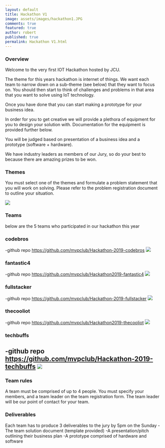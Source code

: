 ```yaml
---
layout: default
title: Hackathon V1
image: assets/images/hackathon1.JPG
comments: true
featured: true
author: robert
published: true
permalink: Hackathon V1.html
---
```


### Overview

Welcome to the very first IOT Hackathon hosted by JCU.

The theme for this years hackathon is internet of things. We want each team to narrow down on a sub-theme (see below) that they want to focus on. You should then start to think of challenges and problems in that area that you want to solve using IoT technology. 

Once you have done that you can start making a prototype for your business idea. 

In order for you to get creative we will provide a plethora of equipment for you to design your solution with. Documentation for the equipment is provided further below.

You will be judged based on presentation of a business idea and a prototype (software + hardware).

We have industry leaders as members of our Jury, so do your best to because there are amazing prizes to be won.

### Themes

You must select one of the themes and formulate a problem statement that you will work on solving. Please refer to the problem registration document to outline your situation.

<img src="https://lh3.googleusercontent.com/pbLqR4uaziCb6clolMRfcsa23AXxZ8YQts0Py9f_Qbl7lgZRFxsengKzlcZavGMSfMAyAua4MHYi9qYLsfWhleZe7eHyxacoq1VbL6IIKd-s0ZkFhwmRYF0jgrgdHnSQ_fLJBVQSRoH2IQvqXo_qBEUz8dPKTGO4a8AqC_zByrNfEos0jxO3ypK0tCrbErvJXgzasyWPg7woJw73ptBsu2DjGEJGSqv3ol9uEK_VX7rRFjzqJtciN7S7nAqtXP8DCArheu_jYb9XVSMFMBRw5buSgPu0L9AAM0r7ZQ_DZYoKCABnav5PfW1zUUR3Mgk45Bc5X8Dvr46oT77klyu4m0QAOg6Qs3B2Kk_wGwF_GEeBQdTGMJrTc0mHup4FC0GdLF7E749CnOVIQhPQwWkYnLIjQvs2I9Tb9lPTyrANbZs6m2SIZT7KIxiFWxb9JdnR2dJmH3Xy3LtS2cZgwDO5VJVoABP9EBpdtI9uyu2fSI9uD-OVZYnyXIycMmPzggXNwtp7MIHo56YxGI8r6w_WeWxrko2TCsaW7y0M19ArUvy4fVBTgYLvJOed01_NH5SAFePnrt-NWVbDYnnEhoG3dGKCZtaelSZodiEFmkIL7rI0LSGvVf2lWqJrwF1OlUl3KgdCdCAim1I_CqgmeUZNpXL6=w891-h463-no">



### Teams

below are the 5 teams who participated in our hackathon this year

### codebros
  -github repo
    https://github.com/mvpclub/Hackathon-2019-codebros
       <img src="https://lh3.googleusercontent.com/drkPQRhcitNkFDdDTXVBt0i2Fuc38AMPU1sspMCDu-DV1X08Q9I75Um4jaE0krDm8zGuHV42T7sIG9WhgYd7I2XG08KoDP2TgxI6XNpImZIdItmH96XkyPPaiOtdLPKp2KwYyMpj86uNuOTzaPsQdk3O3oxeXLLwhOpoTmSRcw23_0njdIu2X97d2iozt_M3NxVTRqvJSu89bxhAcD4GSXS-9SzmHOCape0Itu0lpeN_Esv8gn5EebxEbuTQMcG7tAr71bM_B42YcaSRgZIM4JS5sjyC_KparWzkiKf4aSOQgkK6Ke4slw6-a1zK04z2_THOIJ4S16DLjMuCDdyqSYg3P2Ng6H_RJu-zkn2S_HH4v8irohS7ottZWWIGe1Sc0Y4dr_liM8lZUzB9IPffaISpMxT-7QJ7cC8y8mptdzG9oF7eeJprI1Zv2C4boGxJPj1Kmoi3l7vWN1xgOTeor0znMNKmeoTmsi-GPxl8t240nSnK3KPGyv8ZTZCQARcZS6xkDNyZ5LmrFoz4OxBTF4eekuDgAPb2tM_JGPorGTzxjzLDx9yXKFqfXjstxnbiE-W5T8NLEzI663FSR71OKOcHLRLEPdgK2cczFHH8u3gXFRWCBu02BZDOsVC6IZYYxhiQnpF0vk_iRht8-udVVjcanSpaTxz_yRc54OoL7UMeuoTLnwpzLoeIKlWfAmsfjfiG6kg4eIRXeLBpOoqj=w1454-h966-no">

### fantastic4 
  -github repo
    https://github.com/mvpclub/Hackathon2019-fantastic4
       <img src="https://lh3.googleusercontent.com/VueYkOOiJWki9cULGiyFceu_0HF6eH_NFMaYPgtgrpsV4Y0m3zg4c2PC4BtMjVd0MdSzu02_XqST14EtOQtL_ruuTceBDWCgYfeZI_J8Ll1IUa4RiPZ585HZigwv2P-LaDAhhCC0TMZZC8ra5heF-9PDkh-emhllor9yqX7VvkR0NBKsH6AE-y6CuZaD7Fsh8_ScRzsP_OkciHyyF7EzT6DEcqoCVwfWFC1aOE__adFeFqJwDdQw2OHkTAgo1auCSiV57u9eYwgE8zFkAOcvyIv9_GAsOOkZympYK6uUlMwBKpSLgK17bh1tIaSb7PRMaHWuMyrvExSEms6joUgBACeLMysBVfaqwH2VN3uzmGQpAtAcvcfAYxkMrisXC0QZ8GpwTb9vrC4NqBYBJ-QKZ1t46L-YSibaTwlyRzTiAwJ4eMunXBqNfyQdCiqFVLKKac3hMK2G8I3Lb3I0qMcc4xSa_niNKtdL3_Il4riY22SEbjyItjgMqP5l0TNOiG9mPRkjMiK3UIo2iBxdHihRuMiLhlIsvnZ9scORsIX0S5DbMoRZVCNJm94OtqdqqJSG16gfqk_bb2gM29N9AJ5cInxoG6qw3E6FoGT0AJJZwRnwokYxsZvikqbvZnWoERLye0QvbPgjphMKvrF4orNcaf65BzUUjnz0TKRNQ3HCqpJA9GbtDBHnpZkQHtJBtGLNeLaFLn-DspogZnXA0y__=w1288-h966-no">

### fullstacker
  -github repo
    https://github.com/mvpclub/Hackathon-2019-fullstacker
       <img src="https://lh3.googleusercontent.com/VwIpST0SM1_R1-JJLCr0k2C1COt6-alTQld5J5inpmRS1nOD85P79pbWdDz9TFtFmbLQNnpoNgfCVTPMK3pSFjeV1iB2RJCz-rh4TUWKLhr0uh8Gg8FiDdPox6YGVVcCMD8JzgtxpGkAv6WFoklOlCrYq7pY1v4YrR20uwPc5bPqvV_YKp22VFz8VltPZECMY1_KvDnDWBMwN1ohaiPVaJ5_UUM3VRnno4qsm7pA4qF2jiXv3a0MJsJKYbKJabAAfj9-1OgdKwCDalGm-nkfGvo9m9-JTkeBr5SDYomT5nkmNY_7YOwJ2uaYeMzj6_lf7EKS2-wdU5pNt9egdKNPa1sDfmZCXmEdeGH_iyyUM8emLI6oGkwGjXfFTf2yZcLGq0PXgokknRlhc_7axiGBeViC6htL2vjoTIi_GDUwqjYPam_9Khp1fLCeWHLFEMJXdo1UvKMJWhu4y5J2KI2eI56juK4ol-9n34OBUXqLo3yJ5SyOsg4JdCY-nkB9IqLcKOYcO6eh5-KHT90qf6xKpbK1s1VD0E-uQYT_YAUc2PRXtxQ3upWcuuQtt8g8mUc9dj2aeO4KDaKiB_lAONPtd1HVbXYmfx8UmxoeoNuoB4ON5a-p42Ma5N-CLzkUk_xa3_PIVwRJAj2c6rgFHKeYksr42ruV5-aU38ocuP-ul8Yjd8TOzC6-zyS39G4VvU7WTC35c3LYi82ihMnTmZqg=w1454-h966-no">

### thecooliot
  -github repo
    https://github.com/mvpclub/Hackathon2019-thecooliot
       <img src="https://lh3.googleusercontent.com/erfOFmoeqb_IyaYzjTLK4hmeDw47M7J7wGnDFHR9PJKRTnTB83tWJtqgwJEgmzFjZn5efnpfR4n4sodbDeXcM_5sKi5vhbsjivscPB4z5eDjbVXjPL6lVm1TJRi3R1JUfySIeQrHC5L0onTVgFfezlrqxa2SfIaVrK-09r1buTClKoId8L9p4TWHrwqbV_qvgEUxWwwmeqXI2u3AjNQA1rLE62Hrq3Hm5Qxv14taCrFT4V4YLXEH9-iR05OKTLqXEoy9c2OBkQtyBXVsf86ZrwvbsYcmlfctWZzUY0fVXC74CJT-Io7X5qb1rftPlOyoTdxbLMilWGASsjpMHI7iXZ_bvVe53A2C9XKS2hv5LyErNCdGlyo1SsaSryoZvoLMhqF-8DCM5WuckiwE_w7ykK5egm9YXj_76lPz8Gr7iHtQ0N8sTr4DQVVn6tw89Vd-Q4z436uIap0PBL6G9X2Z3Nyq2eD7Ftwhvzgq7kEjDa29VeXi-VDb1Qfw1tOu_eQu68lv4AxFTlDzTlENL-R11rnohnD2UhHnGCTU2O4VZhwoOtem7F7n6bQAEM7hLA6h-7pXEu-c4nZ5FT8tiFD5rsB99_52EbZ7saeyEBpRN3UbkVFvBTqmtWYWBivTLfhyPzG9jxQR1K3Afv6MD2GRhQiQDMefKntMwXkDu43_BjM_znZaxpBBsE7I5lclcg0N51z5_3GTHBu5fYEURuxi=w1454-h966-no">

### techbuffs
  -github repo
    https://github.com/mvpclub/Hackathon-2019-techbuffs
       <img src="https://lh3.googleusercontent.com/6b3BIRtHK1Mb9g9Xts61j4wmq46I3-9rFWnfHd9ES6y8CX7q_pZ91c6DorpM6dY1BGBDRGpv2v8f1wB1avvZdoXyZU79D3L_c5MNyI4f9nPXMe6rrdOZispC90lDFBakkOCQjdSHHBMJoawYyGrrWKsRD8q_nRxVdPk-Q6XJGN1_B7DhXlIVe1ci9xU13MaN9iIS3OnfmaooeqZZZC0zcRyeHTBHsy1RlTIlF3ao6w1DGLb4DyxNH1wT-LDIgXfeE0AVhYlG2fXGHKceLCX7lUh6rnZtVz_QYAsH62n1WCQsm1v8884Nu12-QLSqjx9MkAQTximJpLLExQPlEPMOO-_y0zXV6Jc9e4vFQufOFaA_MyjzC336xNt4-_a8MOj5xowuFjG9TQX6YqTALwMZbho3mCr9mRhKYJ5RwKK0VBkhihs91OLbIla3tvtGNSOGQ8WDhmj6vRLyELBsrsNp1E2fqun66AFIOosm6PR1a8yi_dfmVxKJFeUeEp0ujZMunuF04moOgFZZvhC4DD2-M5Nh4U_2TpYnKy6jyhi3pk5hvwXYdsiac-0J3XZthyG2tEtD5DrsWlQV7Duifogui-MuoZwUx5N1-_WE_ZmoFi82YXtruQoNhtWwdtrFesyjQSkBcPxgNg-pbGxENRALAhz5gUn8AvEtWm3zdrwZeiGvZQDvBCs_acbOp91dohR0ijpw0LpI8pHSSRv7SGjs=w1454-h966-no">
---



### Team rules

A team must be comprised of up to 4 people. You must specify your members, and a team leader on the team registration form. The team leader will be our point of contact for your team.




### Deliverables

Each team has to produce 3 deliverables to the jury by 5pm on the Sunday
    -The team solution document (template provided)
    -A presentation/pitch outlining their business plan
    -A prototype comprised of hardware and software


